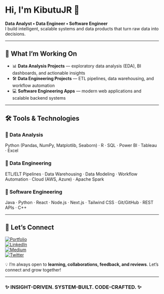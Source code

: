 # Hi, I'm KibutuJR 👋

**Data Analyst • Data Engineer • Software Engineer**  
I build intelligent, scalable systems and data products that turn raw data into decisions.

---

## 🌟 What I’m Working On
- 📊 **Data Analysis Projects** — exploratory data analysis (EDA), BI dashboards, and actionable insights  
- 🛠️ **Data Engineering Projects** — ETL pipelines, data warehousing, and workflow automation  
- 💻 **Software Engineering Apps** — modern web applications and scalable backend systems  

---

## 🛠️ Tools & Technologies

### 🔹 Data Analysis
Python (Pandas, NumPy, Matplotlib, Seaborn) · R · SQL · Power BI · Tableau · Excel  

### 🔹 Data Engineering
ETL/ELT Pipelines · Data Warehousing · Data Modeling · Workflow Automation · Cloud (AWS, Azure) · Apache Spark  

### 🔹 Software Engineering
Java · Python · React · Node.js · Next.js · Tailwind CSS · Git/GitHub · REST APIs · C++ 

---

## 🔗 Let’s Connect

[![Portfolio](https://img.shields.io/badge/Portfolio-000000?style=for-the-badge&logo=About.me&logoColor=white)](https://kibutujr.github.io/Portfolio-KibutuJr/)  
[![LinkedIn](https://img.shields.io/badge/LinkedIn-0A66C2?style=for-the-badge&logo=linkedin&logoColor=white)](https://www.linkedin.com/in/fred-kibutu/)  
[![Medium](https://img.shields.io/badge/Medium-12100E?style=for-the-badge&logo=medium&logoColor=white)](https://medium.com/@codegnerdev)  
[![Twitter](https://img.shields.io/badge/Twitter(X)-1DA1F2?style=for-the-badge&logo=twitter&logoColor=white)](https://x.com/KibutuJR)  

💡 I’m always open to **learning, collaborations, feedback, and reviews**. Let’s connect and grow together!  

---

### ✨ INSIGHT-DRIVEN. SYSTEM-BUILT. CODE-CRAFTED. ✨
